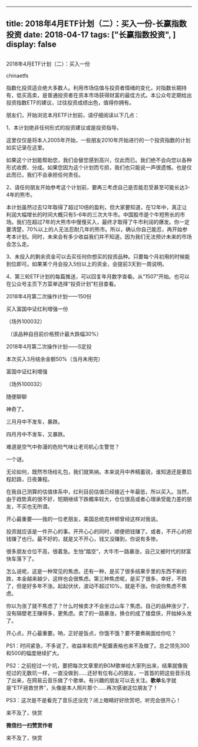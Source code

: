 
---
title:  2018年4月ETF计划（二）：买入一份-长赢指数投资
date: 2018-04-17
tags: ["长赢指数投资", ]
display: false
---


## 



2018年4月ETF计划（二）：买入一份




chinaetfs




指数化投资适合绝大多数人。利用市场估值与投资者情绪的变化，对指数长期持有，低买高卖，是普通投资者在资本市场获得财富的最佳方式。本公众号定期给出投资指数ETF的建议，过往投资成绩出色，值得你拥有。










朋友们，开始浏览本月ETF计划前，请仔细阅读以下几点：



1、本计划绝非任何形式的投资建议或是投资指导。



这里仅仅是将本人2005年开始，一些朋友2010年开始进行的一个投资指数的计划如实记录在这里。



如果这个计划能帮助您，我们会替您感到高兴，仅此而已。我们绝不会向您以各种形式收费、分成。如果您因为这个计划而亏损，我们也只能说一声很遗憾。也是仅此而已，我们不会承担任何责任。



2、请任何朋友开始参考这个计划前，要再三考虑自己是否能忍受甚至可能长达3-4年的熊市。



本计划虽然过去12年取得了超过10倍的盈利，但大家要知道，在12年中，真正让利润大幅增长的时间大概只有5-6年的三次大牛市。中国股市是个牛短熊长的市场。我们在超过7年的大熊市中慢慢买入，最终才取得了牛市利润的爆发。你一定要清楚，70%以上的人无法忍耐几年的熊市。所以，确认你自己能忍，再开始参考本计划。同时，未来会有多少收益我们并不知道。因为我们无法预计未来的市场会怎么走。



3、未投入的剩余资金可以去买任何你想买的投资品种。只要每个月初用的时候能到位即可。如果某个月会投入5份以上的资金，会提前3天到一周说明。



4、第三轮ETF计划的每篇推送，可以回复年月数字查看。从“1507”开始。也可以在公众号主页下方菜单选择“投资计划”栏目查看。







2018年4月第二次操作计划——150份





买入富国中证红利增强一份

（场外100032）

&nbsp;（该品种自目前价格预计最大跌幅30%）











2018年4月第二次操作计划——S定投



本次买入3月结余金额50%（当月未用完）

富国中证红利增强

（场外100032）













随便聊聊

神奇了。



三月月中不发车，暴跌。



四月月中不发车，又暴跌。



难道是空气中弥漫的危险气味让老司机心生警觉？



一个谜。



无论如何，既然市场给礼包，我们就笑纳。本来说月中养精蓄锐，谁知道还是要启程赶路，日夜兼程。



在我自己测算的估值体系中，红利目前估值已经接近十年最低，所以买入。当然，由于趋势真的很不好，短期继续下跌概率较大，仓位很高或者心理承受能力差的朋友，不买也无所谓。



开心最重要——我的一位老朋友，美国总统克林顿曾经这样对我说。



投资就应该是一件开心的事。开开心心的同时，顺便把钱赚了。或者，不开心的把钱赚了也行。最不好的，就是又不开心，钱又没赚到，你说有多惨。



很多朋友仓位不高，很着急。生怕“踏空”，大牛市一路暴涨，自己又被时代的财富快车落下了。



怎么说呢，这是一种常见的焦虑。还有一种，是买了很多结果手里的东西不断的跌，本金越来越少，这样也会很焦虑。第三种焦虑呢，是买了很多，幸好，不跌了，但是好多年不涨。起起伏伏，波动不超过10%，就是不涨。你说你焦虑不焦虑。



你以为涨了就不焦虑了？什么时候卖才不会坐过山车？焦虑。自己的品种涨少了，没有隔壁老王赚得多，更焦虑。卖了的一路暴涨，换仓的成了接盘侠，开始掉头发了。



开心点，开心最重要。呐，正好是饭点，你饿不饿？要不要煮碗面给你吃？





PS1：时间紧急，不多说了。收益率和资产配置表格也来不及做了。总之领先300和500的幅度继续扩大。



PS2：之前挖过一个坑，要把每次文章里的BGM歌单给大家列出来，结果就像我挖过的无数坑一样，一直没做到……还好有位有心的朋友，一首首的把这些音乐找了出来，在网易云音乐做了个歌单。有兴趣的朋友可以去关注。**歌单**名字就是“ETF拯救世界”，头像是本人照片那个……再次感谢这位朋友了！



PS3：这次是不是看完了音乐还没完？闭上眼睛好好欣赏吧，听完会很开心！









来不及了，快赏


**微信扫一扫赞赏作者**






来不及了，快赏








